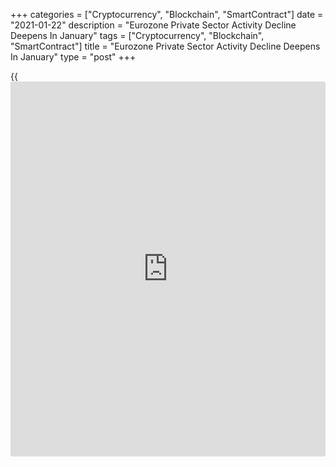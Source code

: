 +++
categories = ["Cryptocurrency", "Blockchain", "SmartContract"]
date = "2021-01-22"
description = "Eurozone Private Sector Activity Decline Deepens In January"
tags = ["Cryptocurrency", "Blockchain", "SmartContract"]
title = "Eurozone Private Sector Activity Decline Deepens In January"
type = "post"
+++

{{<iframe id="large-banner" src="https://www.bounty.group/#slide=17.0" width="100%" height="600" scrolling="no" style="border: 0px solid rgb(216, 221, 230); border-radius: 3px;">}}

Amid the ongoing Covid-19 pandemic, euro area private sector activity
contracted at an accelerated pace in January as factory output growth
weakened to a seven-month low and services output dropped for the fifth
straight month, flash survey data from IHS Markit showed on Friday.

The composite output index declined to 47.5 in January from 49.1 in
December. The score was seen at 47.6.

The reading signaled the third successive contraction and the steepest
deterioration since November. Nonetheless, the economic impact of the
second wave of infections has so far been less severe than in the first
wave.

"A double-dip recession for the eurozone [economy][1] is looking
increasingly inevitable as tighter COVID19 restrictions took a further
toll on businesses in January," Chris Williamson, chief [business][2]
economist at IHS Markit, said.

The survey adds to the view that the eurozone will see a soft start to
2021, but that the economy should pick up momentum again as the vaccine
roll out gathers pace, the economist noted.

The rate of factory output growth weakened to the slowest since the
recovery began and the service sector saw output fall at the second-
fastest rate since May.

At 45.0, the services Purchasing Managers' Index dropped from 46.4 in
December but the reading was above consensus forecast of 44.5.

The factory PMI fell to 54.7 from 55.2 in the previous month. The
expected level was 54.5.

Business activity growth in Germany waned to the slowest since the
recovery began in July, but the sustained expansion contrasted with
output falling at quicker rates in France and the rest of the Eurozone
as a whole.

Germany's flash composite output index fell to 50.8 in January from 52.0
in December. However, the reading was above the economists' forecast of
50.3.

German services activity dropped for the fourth straight month and
manufacturing output remained in growth territory though it dipped to a
five-month low.

The services PMI came in at 46.8, down from 47.0 in the prior month. The
expected level was 45.3. At the same time, the manufacturing PMI dropped
to a 4-month low of 57.0 from 58.3 in December, but was above the
forecast of 57.5.

The French private sector logged a faster contraction in January
partially driven by the imposition of stricter Covid-19 curfews.

The composite output index slid to 47.0 from 49.5 in the previous month.
The expected score was 49.0.

Service providers registered a sharper decline compared to December,
while manufacturers reported a fresh downturn following a moderate
expansion last month.

The services PMI fell to 46.5 from 49.1 in December, and also below the
forecast of 48.5. Meanwhile, the manufacturing PMI rose unexpectedly to
51.5 from 51.1 a month ago. The score was seen easing to 50.5.

For comments and feedback [contact](https://www.playgroundfx.com/contact/): editorial@rtt[news](https://www.letsplayfx.com/blog/forex-news-website/).com

[Economic News][1]

 **What parts of the world are seeing the best (and worst) economic
performances lately? Click[here][3] to check out our [Econ Scorecard][3]
and find out! See up-to-the-moment [ranking](https://www.playgroundfx.com/blog/crypto-exchange-ranking/)s for the best and worst
performers in [GDP][4], [unemployment rate][5], [inflation][6] and much
more.**

   1. www.rtt[news](https://www.letsplayfx.com/blog/forex-news-website/).com/Content/EconomicNews.aspx
   2. www.rtt[news](https://www.letsplayfx.com/blog/forex-news-website/).com/Content/Business.aspx
   3. www.rtt[news](https://www.letsplayfx.com/blog/forex-news-website/).com/economic-scorecard/world-rank/unemployment-rate/highest-performance.aspx
   4. www.rtt[news](https://www.letsplayfx.com/blog/forex-news-website/).com/economic-scorecard/world-rank/GDP/highest-performance.aspx
   5. www.rtt[news](https://www.letsplayfx.com/blog/forex-news-website/).com/economic-scorecard/world-rank/unemployment-rate/lowest-performance.aspx
   6. www.rtt[news](https://www.letsplayfx.com/blog/forex-news-website/).com/economic-scorecard/world-rank/CPI/highest-performance.aspx
